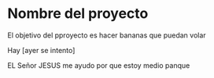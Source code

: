 Nombre del proyecto
=======================
El objetivo del pproyecto es
hacer bananas que puedan volar

Hay [ayer se intento]



EL Señor JESUS me ayudo por que estoy medio panque 
